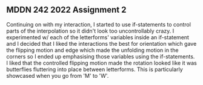## MDDN 242 2022 Assignment 2

Continuing on with my interaction, I started to use if-statements to control parts of the interpolation so it didn't look too uncontrollably crazy. I experimented w/ each of the letterforms' variables inside an if-statement and I decided that I liked the interactions the best for orientation which gave the flipping motion and edge which made the unfolding motion in the corners so I ended up emphasising those variables using the if-statements. I liked that the controlled flipping motion made the rotation looked like it was butterflies fluttering into place between letterforms. This is particularly showcased when you go from 'M' to 'W'.